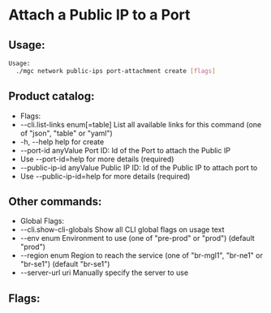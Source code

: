 # Attach a Public IP to a Port

## Usage:
```bash
Usage:
  ./mgc network public-ips port-attachment create [flags]
```

## Product catalog:
- Flags:
- --cli.list-links enum[=table]   List all available links for this command (one of "json", "table" or "yaml")
- -h, --help                          help for create
- --port-id anyValue              Port ID: Id of the Port to attach the Public IP
- Use --port-id=help for more details (required)
- --public-ip-id anyValue         Public IP ID: Id of the Public IP to attach port to
- Use --public-ip-id=help for more details (required)

## Other commands:
- Global Flags:
- --cli.show-cli-globals   Show all CLI global flags on usage text
- --env enum               Environment to use (one of "pre-prod" or "prod") (default "prod")
- --region enum            Region to reach the service (one of "br-mgl1", "br-ne1" or "br-se1") (default "br-se1")
- --server-url uri         Manually specify the server to use

## Flags:
```bash

```


